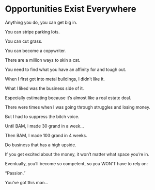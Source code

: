 # Opportunities Exist Everywhere

Anything you do, you can get big in.

You can stripe parking lots.

You can cut grass.

You can become a copywriter.

There are a million ways to skin a cat.

You need to find what you have an affinity for and tough out.

When I first got into metal buildings, I didn’t like it.

What I liked was the business side of it.

Especially estimating because it’s almost like a real estate deal.

There were times when I was going through struggles and losing money.

But I had to suppress the bitch voice.

Until BAM, I made 30 grand in a week…

Then BAM, I made 100 grand in 4 weeks.

Do business that has a high upside.

If you get excited about the money, it won’t matter what space you’re in.

Eventually, you’ll become so competent, so you WON’T have to rely on:

“Passion.”

You've got this man...
